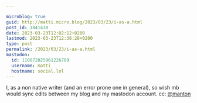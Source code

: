 ```yaml
---

microblog: true
guid: http://matti.micro.blog/2023/03/23/i-as-a.html
post_id: 1841430
date: 2023-03-23T12:02:12+0200
lastmod: 2023-03-23T12:38:28+0200
type: post
permalink: /2023/03/23/i-as-a.html
mastodon:
  id: 110072025961226789
  username: matti
  hostname: social.lol
---
```

I, as a non native writer (and an error prone one in general), so wish mb would sync edits between my blog and my mastodon account.  cc: [@manton](https://micro.blog/manton)
